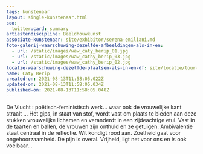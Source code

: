 ```yaml
---
tags: kunstenaar
layout: single-kunstenaar.html
seo:
  twitter:card: summary
artiestendiscipline: Beeldhouwkunst
associate-kunstenaar: site/exhibitor/serena-emiliani.md
foto-galerij-waarschuwing-dezelfde-afbeeldingen-als-in-en:
  - url: /static/images/waw_caty_berip_01.jpg
  - url: /static/images/waw_cathy_berip_03.jpg
  - url: /static/images/waw_cathy_berip_02.jpg
locatie-waarschuwing-dezelfde-plaatsen-als-in-en-df: site/locatie/tour-musée-et-café-du-tir-à-larc-de-genval.md
name: Caty Berip
created-on: 2021-08-13T11:58:05.022Z
updated-on: 2021-08-13T11:58:05.034Z
published-on: 2021-08-13T11:58:05.048Z
---
```

<!--StartFragment-->

De Vlucht : poëtisch-feministisch werk… waar ook de vrouwelijke kant straalt …
Het gips, in staat van stof, wordt vast om plaats te bieden aan deze stukken vrouwelijke lichamen en veranderdt in een
zijdeachtige etui.
Vast in de taarten en ballen, de vrouwen zijn onthuld en ze getuigen.
Ambivalentie staat centraal in de reflectie.
Wit kondigt rood aan.
Zoetheid gaat voor ongehoorzaamheid.
De pijn is overal.
Vrijheid, ligt net voor ons en is ook voelbaar…

<!--EndFragment-->